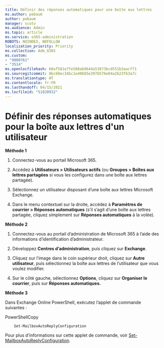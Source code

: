 ```yaml
---
title: Définir des réponses automatiques pour une boîte aux lettres
ms.author: pebaum
author: pebaum
manager: scotv
ms.audience: Admin
ms.topic: article
ms.service: o365-administration
ROBOTS: NOINDEX, NOFOLLOW
localization_priority: Priority
ms.collection: Adm_O365
ms.custom:
- "9000761"
- "3514"
ms.openlocfilehash: 60af581e7fe508ab9644a53873bcd551b3aacff1
ms.sourcegitcommit: 8bc60ec34bc1e40685e3976576e04a2623f63a7c
ms.translationtype: HT
ms.contentlocale: fr-FR
ms.lasthandoff: 04/15/2021
ms.locfileid: "51820932"
---
```

# <a name="set-auto-replies-for-a-users-mailbox"></a>Définir des réponses automatiques pour la boîte aux lettres d'un utilisateur

**Méthode 1**

1. Connectez-vous au portail Microsoft 365.

2. Accédez à **Utilisateurs > Utilisateurs actifs** (ou **Groupes > Boîtes aux lettres partagées** si vous les configurez dans une boîte aux lettres partagée).

3. Sélectionnez un utilisateur disposant d’une boîte aux lettres Microsoft Exchange.

4. Dans le menu contextuel sur la droite, accédez à **Paramètres de courrier > Réponses automatiques** (s’il s’agit d’une boîte aux lettres partagée, cliquez simplement sur **Réponses automatiques** à la volée).

**Méthode 2**

1. Connectez-vous au portail d’administration de Microsoft 365 à l’aide des informations d’identification d’administrateur.

2. Développez **Centres d’administration**, puis cliquez sur **Exchange**.

3. Cliquez sur l’image dans le coin supérieur droit, cliquez sur **Autre utilisateur**, puis sélectionnez la boîte aux lettres de l’utilisateur que vous voulez modifier.

4. Sur le côté gauche, sélectionnez **Options**, cliquez sur **Organiser le courrier**, puis sur **Réponses automatiques.**

**Méthode 3**

Dans Exchange Online PowerShell, exécutez l’applet de commande suivantes :

PowerShellCopy

```
    Set-MailboxAutoReplyConfiguration
```

Pour plus d'informations sur cette applet de commande, voir [Set-MailboxAutoReplyConfiguration](https://docs.microsoft.com/powershell/module/exchange/mailboxes/set-mailboxautoreplyconfiguration).
